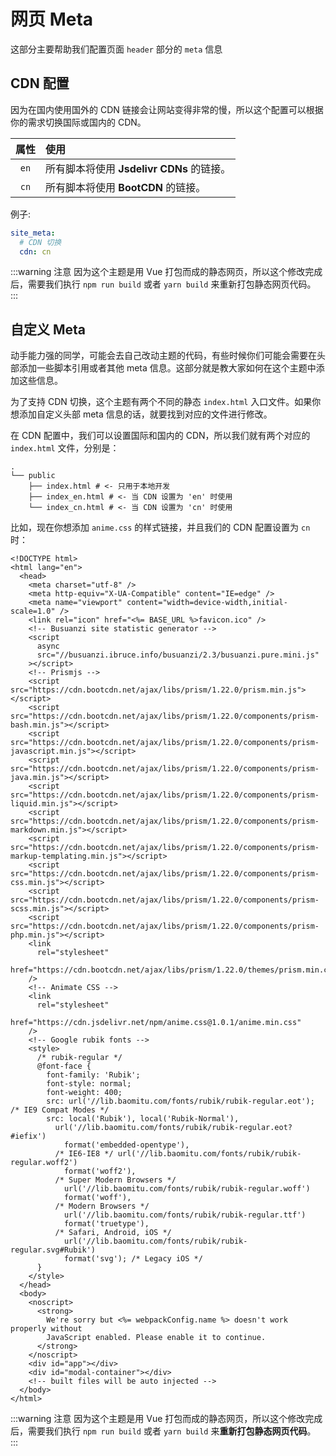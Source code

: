 # 网页 Meta

这部分主要帮助我们配置页面 `header` 部分的 `meta` 信息

## CDN 配置

因为在国内使用国外的 CDN 链接会让网站变得非常的慢，所以这个配置可以根据你的需求切换国际或国内的 CDN。

| 属性 | 使用                                      |
| :--: | :---------------------------------------- |
| `en` | 所有脚本将使用 **Jsdelivr CDNs** 的链接。 |
| `cn` | 所有脚本将使用 **BootCDN** 的链接。       |

例子:

```yaml
site_meta:
  # CDN 切换
  cdn: cn
```

:::warning 注意
因为这个主题是用 Vue 打包而成的静态网页，所以这个修改完成后，需要我们执行 `npm run build` 或者 `yarn build` 来重新打包静态网页代码。
:::

## 自定义 Meta

动手能力强的同学，可能会去自己改动主题的代码，有些时候你们可能会需要在头部添加一些脚本引用或者其他 meta 信息。这部分就是教大家如何在这个主题中添加这些信息。

为了支持 CDN 切换，这个主题有两个不同的静态 `index.html` 入口文件。如果你想添加自定义头部 meta 信息的话，就要找到对应的文件进行修改。

在 CDN 配置中，我们可以设置国际和国内的 CDN，所以我们就有两个对应的 `index.html` 文件，分别是：

```shell:no-line-numbers
.
└── public
    ├── index.html # <- 只用于本地开发
    ├── index_en.html # <- 当 CDN 设置为 'en' 时使用
    └── index_cn.html # <- 当 CDN 设置为 'cn' 时使用
```

比如，现在你想添加 `anime.css` 的样式链接，并且我们的 CDN 配置设置为 `cn` 时：

```html{26-30}
<!DOCTYPE html>
<html lang="en">
  <head>
    <meta charset="utf-8" />
    <meta http-equiv="X-UA-Compatible" content="IE=edge" />
    <meta name="viewport" content="width=device-width,initial-scale=1.0" />
    <link rel="icon" href="<%= BASE_URL %>favicon.ico" />
    <!-- Busuanzi site statistic generator -->
    <script
      async
      src="//busuanzi.ibruce.info/busuanzi/2.3/busuanzi.pure.mini.js"
    ></script>
    <!-- Prismjs -->
    <script src="https://cdn.bootcdn.net/ajax/libs/prism/1.22.0/prism.min.js"></script>
    <script src="https://cdn.bootcdn.net/ajax/libs/prism/1.22.0/components/prism-bash.min.js"></script>
    <script src="https://cdn.bootcdn.net/ajax/libs/prism/1.22.0/components/prism-javascript.min.js"></script>
    <script src="https://cdn.bootcdn.net/ajax/libs/prism/1.22.0/components/prism-java.min.js"></script>
    <script src="https://cdn.bootcdn.net/ajax/libs/prism/1.22.0/components/prism-liquid.min.js"></script>
    <script src="https://cdn.bootcdn.net/ajax/libs/prism/1.22.0/components/prism-markdown.min.js"></script>
    <script src="https://cdn.bootcdn.net/ajax/libs/prism/1.22.0/components/prism-markup-templating.min.js"></script>
    <script src="https://cdn.bootcdn.net/ajax/libs/prism/1.22.0/components/prism-css.min.js"></script>
    <script src="https://cdn.bootcdn.net/ajax/libs/prism/1.22.0/components/prism-scss.min.js"></script>
    <script src="https://cdn.bootcdn.net/ajax/libs/prism/1.22.0/components/prism-php.min.js"></script>
    <link
      rel="stylesheet"
      href="https://cdn.bootcdn.net/ajax/libs/prism/1.22.0/themes/prism.min.css"
    />
    <!-- Animate CSS -->
    <link
      rel="stylesheet"
      href="https://cdn.jsdelivr.net/npm/anime.css@1.0.1/anime.min.css"
    />
    <!-- Google rubik fonts -->
    <style>
      /* rubik-regular */
      @font-face {
        font-family: 'Rubik';
        font-style: normal;
        font-weight: 400;
        src: url('//lib.baomitu.com/fonts/rubik/rubik-regular.eot'); /* IE9 Compat Modes */
        src: local('Rubik'), local('Rubik-Normal'),
          url('//lib.baomitu.com/fonts/rubik/rubik-regular.eot?#iefix')
            format('embedded-opentype'),
          /* IE6-IE8 */ url('//lib.baomitu.com/fonts/rubik/rubik-regular.woff2')
            format('woff2'),
          /* Super Modern Browsers */
            url('//lib.baomitu.com/fonts/rubik/rubik-regular.woff')
            format('woff'),
          /* Modern Browsers */
            url('//lib.baomitu.com/fonts/rubik/rubik-regular.ttf')
            format('truetype'),
          /* Safari, Android, iOS */
            url('//lib.baomitu.com/fonts/rubik/rubik-regular.svg#Rubik')
            format('svg'); /* Legacy iOS */
      }
    </style>
  </head>
  <body>
    <noscript>
      <strong>
        We're sorry but <%= webpackConfig.name %> doesn't work properly without
        JavaScript enabled. Please enable it to continue.
      </strong>
    </noscript>
    <div id="app"></div>
    <div id="modal-container"></div>
    <!-- built files will be auto injected -->
  </body>
</html>

```

:::warning 注意
因为这个主题是用 Vue 打包而成的静态网页，所以这个修改完成后，需要我们执行 `npm run build` 或者 `yarn build` 来**重新打包静态网页代码**。
:::
